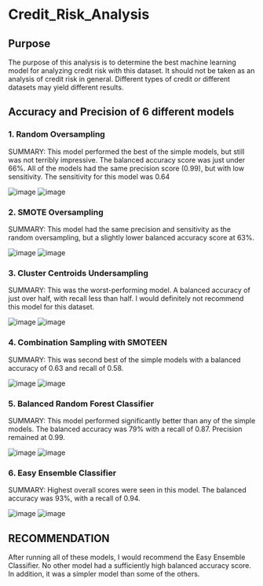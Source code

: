 # Credit_Risk_Analysis

## Purpose
The purpose of this analysis is to determine the best machine learning model for analyzing credit risk with this dataset. It should not be taken as an analysis of credit risk in general. Different types of credit or different datasets may yield different results.

## Accuracy and Precision of 6 different models

### 1. Random Oversampling
SUMMARY: This model performed the best of the simple models, but still was not terribly impressive. The balanced accuracy score was just under 66%. All of the models had the same precision score (0.99), but with low sensitivity. The sensitivity for this model was 0.64


![image](https://user-images.githubusercontent.com/84299125/137942544-28ac9d7d-cc38-49dd-ac06-807a59c6b03e.png)
![image](https://user-images.githubusercontent.com/84299125/137942916-e5d3eb1b-bbaa-4071-a1ad-41758970767f.png)


### 2. SMOTE Oversampling
SUMMARY: This model had the same precision and sensitivity as the random oversampling, but a slightly lower balanced accuracy score at 63%.

![image](https://user-images.githubusercontent.com/84299125/137943065-0bdea355-98fa-42bd-8276-b0b67b74d142.png)
![image](https://user-images.githubusercontent.com/84299125/137982686-bb9a14c9-5465-408e-9a31-75611ab9ab08.png)


### 3. Cluster Centroids Undersampling
SUMMARY: This was the worst-performing model. A balanced accuracy of just over half, with recall less than half. I would definitely not recommend this model for this dataset.

![image](https://user-images.githubusercontent.com/84299125/137983120-0e1bf5af-6c69-4c1c-a770-4c2889ff8e42.png)
![image](https://user-images.githubusercontent.com/84299125/137983205-cce989e6-642b-4e0d-8656-177175b51d2c.png)


### 4. Combination Sampling with SMOTEEN
SUMMARY: This was second best of the simple models with a balanced accuracy of 0.63 and recall of 0.58. 

![image](https://user-images.githubusercontent.com/84299125/137983724-179c7431-cbc0-4af7-8bbe-8002c2ae839f.png)
![image](https://user-images.githubusercontent.com/84299125/137983798-2561513c-9274-41d6-bb0f-b135a90b6819.png)


### 5. Balanced Random Forest Classifier
SUMMARY: This model performed significantly better than any of the simple models. The balanced accuracy was 79% with a recall of 0.87. Precision remained at 0.99.

![image](https://user-images.githubusercontent.com/84299125/137983882-2f7044e8-1e4e-4422-a9bd-0d9142400093.png)
![image](https://user-images.githubusercontent.com/84299125/137984300-517cee3d-8e5c-43a8-a7d8-a7f739d86e36.png)


### 6. Easy Ensemble Classifier
SUMMARY: Highest overall scores were seen in this model. The balanced accuracy was 93%, with a recall of 0.94. 

![image](https://user-images.githubusercontent.com/84299125/137984384-962f776b-f852-4089-8d04-7a42464ed194.png)
![image](https://user-images.githubusercontent.com/84299125/137984480-9b95a016-a9ff-424d-890f-2fcb854fc762.png)

## RECOMMENDATION

After running all of these models, I would recommend the Easy Ensemble Classifier. No other model had a sufficiently high balanced accuracy score. In addition, it was a simpler model than some of the others. 
